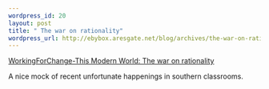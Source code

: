 ```yaml
--- 
wordpress_id: 20
layout: post
title: " The war on rationality"
wordpress_url: http://ebybox.aresgate.net/blog/archives/the-war-on-rationality/
---
```

<a href="http://www.workingforchange.com/comic.cfm?itemid=19060">WorkingForChange-This Modern World: The war on rationality</a>

A nice mock of recent unfortunate happenings in southern classrooms.
